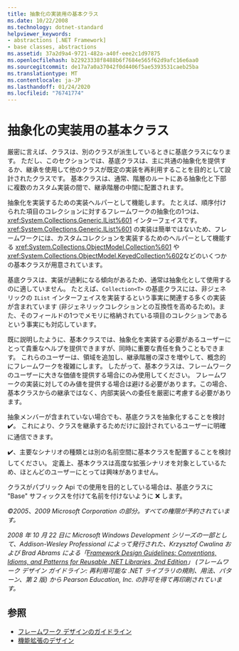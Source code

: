 ```yaml
---
title: 抽象化の実装用の基本クラス
ms.date: 10/22/2008
ms.technology: dotnet-standard
helpviewer_keywords:
- abstractions [.NET Framework]
- base classes, abstractions
ms.assetid: 37a2d9a4-9721-482a-a40f-eee2c1d97875
ms.openlocfilehash: b22923338f8488b6f7684e565f62d9afc16e6aa0
ms.sourcegitcommit: de17a7a0a37042f0d4406f5ae5393531caeb25ba
ms.translationtype: MT
ms.contentlocale: ja-JP
ms.lasthandoff: 01/24/2020
ms.locfileid: "76741774"
---
```

# <a name="base-classes-for-implementing-abstractions"></a>抽象化の実装用の基本クラス
厳密に言えば、クラスは、別のクラスが派生しているときに基底クラスになります。 ただし、このセクションでは、基底クラスは、主に共通の抽象化を提供するか、継承を使用して他のクラスが既定の実装を再利用することを目的として設計されたクラスです。 基本クラスは、通常、階層のルートにある抽象化と下部に複数のカスタム実装の間で、継承階層の中間に配置されます。

 抽象化を実装するための実装ヘルパーとして機能します。 たとえば、順序付けられた項目のコレクションに対するフレームワークの抽象化の1つは、<xref:System.Collections.Generic.IList%601> インターフェイスです。 <xref:System.Collections.Generic.IList%601> の実装は簡単ではないため、フレームワークには、カスタムコレクションを実装するためのヘルパーとして機能する <xref:System.Collections.ObjectModel.Collection%601> や <xref:System.Collections.ObjectModel.KeyedCollection%602>などのいくつかの基本クラスが用意されています。

 基底クラスは、実装が過剰になる傾向があるため、通常は抽象化として使用するのに適していません。 たとえば、`Collection<T>` の基底クラスには、非ジェネリックの `IList` インターフェイスを実装するという事実に関連する多くの実装が含まれています (非ジェネリックコレクションとの互換性を高めるため)。また、そのフィールドの1つでメモリに格納されている項目のコレクションであるという事実にも対応しています。

 既に説明したように、基本クラスでは、抽象化を実装する必要があるユーザーにとって貴重なヘルプを提供できますが、同時に重要な責任を負うこともできます。 これらのユーザーは、領域を追加し、継承階層の深さを増やして、概念的にフレームワークを複雑にします。 したがって、基本クラスは、フレームワークのユーザーに大きな価値を提供する場合にのみ使用してください。 フレームワークの実装に対してのみ値を提供する場合は避ける必要があります。この場合、基本クラスからの継承ではなく、内部実装への委任を厳密に考慮する必要があります。

 抽象メンバーが含まれていない場合でも、基底クラスを抽象化することを検討✔️。 これにより、クラスを継承するためだけに設計されているユーザーに明確に通信できます。

 ✔️、主要なシナリオの種類とは別の名前空間に基本クラスを配置することを検討してください。 定義上、基本クラスは高度な拡張シナリオを対象としているため、ほとんどのユーザーにとっては興味がありません。

 クラスがパブリック Api での使用を目的としている場合は、基底クラスに "Base" サフィックスを付けて名前を付けないように ❌ します。

 *©2005、2009 Microsoft Corporation の部分。すべての権限が予約されています。*

 *2008 年 10 月 22 日に Microsoft Windows Development シリーズの一部として、Addison-Wesley Professional によって発行された、Krzysztof Cwalina および Brad Abrams による「[Framework Design Guidelines: Conventions, Idioms, and Patterns for Reusable .NET Libraries, 2nd Edition](https://www.informit.com/store/framework-design-guidelines-conventions-idioms-and-9780321545619)」 (フレームワーク デザイン ガイドライン: 再利用可能な .NET ライブラリの規則、用法、パターン、第 2 版) から Pearson Education, Inc. の許可を得て再印刷されています。*

## <a name="see-also"></a>参照

- [フレームワーク デザインのガイドライン](../../../docs/standard/design-guidelines/index.md)
- [機能拡張のデザイン](../../../docs/standard/design-guidelines/designing-for-extensibility.md)
